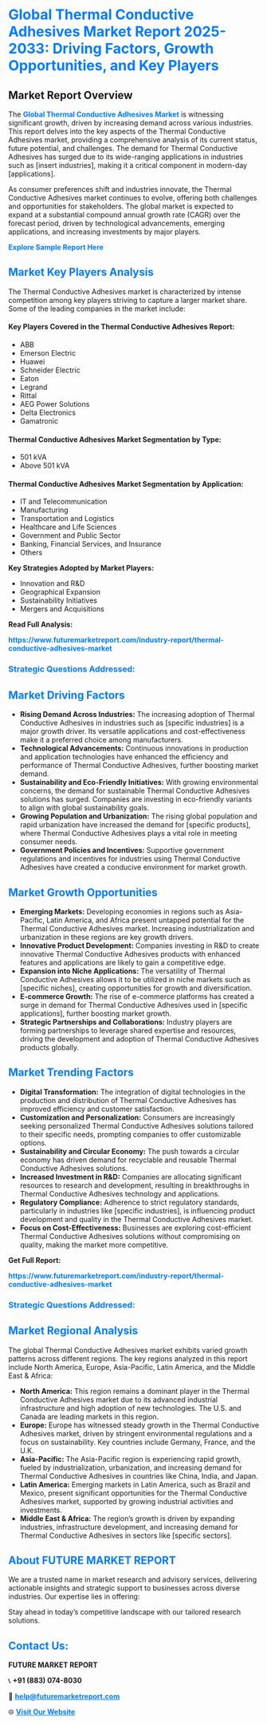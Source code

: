 <h1 style="color: #007BFF;">Global Thermal Conductive Adhesives Market Report 2025-2033: Driving Factors, Growth Opportunities, and Key Players</h1>

<section id="overview">
<h2>Market Report Overview</h2>
<p>The <a href="https://www.futuremarketreport.com/industry-report/thermal-conductive-adhesives-market" style="color: #007BFF; text-decoration: none;"><strong>Global Thermal Conductive Adhesives Market</strong></a> is witnessing significant growth, driven by increasing demand across various industries. This report delves into the key aspects of the Thermal Conductive Adhesives market, providing a comprehensive analysis of its current status, future potential, and challenges. The demand for Thermal Conductive Adhesives has surged due to its wide-ranging applications in industries such as [insert industries], making it a critical component in modern-day [applications].</p>
<p>As consumer preferences shift and industries innovate, the Thermal Conductive Adhesives market continues to evolve, offering both challenges and opportunities for stakeholders. The global market is expected to expand at a substantial compound annual growth rate (CAGR) over the forecast period, driven by technological advancements, emerging applications, and increasing investments by major players.</p>
</section>

<section id="overview">
<p><a href="https://www.futuremarketreport.com/request-sample/reportId=35808" style="color: #007BFF; text-decoration: none;"><strong>Explore Sample Report Here</strong></a></p>
</section>

<section id="key-players">
<h2 style="color: #007BFF;">Market Key Players Analysis</h2>
<p>The Thermal Conductive Adhesives market is characterized by intense competition among key players striving to capture a larger market share. Some of the leading companies in the market include:</p>
<h4>Key Players Covered in the Thermal Conductive Adhesives Report:</h4>
<ul><li>ABB</li><li>Emerson Electric</li><li>Huawei</li><li>Schneider Electric</li><li>Eaton</li><li>Legrand</li><li>Rittal</li><li>AEG Power Solutions</li><li>Delta Electronics</li><li>Gamatronic</li></ul>
<h4>Thermal Conductive Adhesives Market Segmentation by Type:</h4>
<ul><li>501 kVA</li><li>Above 501 kVA</li></ul>

<h4>Thermal Conductive Adhesives Market Segmentation by Application:</h4>
<ul><li>IT and Telecommunication</li><li>Manufacturing</li><li>Transportation and Logistics</li><li>Healthcare and Life Sciences</li><li>Government and Public Sector</li><li>Banking, Financial Services, and Insurance</li><li>Others</li></ul>
<p><strong>Key Strategies Adopted by Market Players:</strong></p>
<ul>
<li>Innovation and R&D</li>
<li>Geographical Expansion</li>
<li>Sustainability Initiatives</li>
<li>Mergers and Acquisitions</li>
</ul>
</section>

<section>
<p><strong>Read Full Analysis: </strong></p><a href="https://www.futuremarketreport.com/industry-report/thermal-conductive-adhesives-market" style="color: #007BFF; text-decoration: none;"><strong>https://www.futuremarketreport.com/industry-report/thermal-conductive-adhesives-market</strong></a>
<h3 style="color: #007BFF;">Strategic Questions Addressed:</h3>
</section>

<section id="driving-factors">
<h2 style="color: #007BFF;">Market Driving Factors</h2>
<ul>
<li><strong>Rising Demand Across Industries:</strong> The increasing adoption of Thermal Conductive Adhesives in industries such as [specific industries] is a major growth driver. Its versatile applications and cost-effectiveness make it a preferred choice among manufacturers.</li>
<li><strong>Technological Advancements:</strong> Continuous innovations in production and application technologies have enhanced the efficiency and performance of Thermal Conductive Adhesives, further boosting market demand.</li>
<li><strong>Sustainability and Eco-Friendly Initiatives:</strong> With growing environmental concerns, the demand for sustainable Thermal Conductive Adhesives solutions has surged. Companies are investing in eco-friendly variants to align with global sustainability goals.</li>
<li><strong>Growing Population and Urbanization:</strong> The rising global population and rapid urbanization have increased the demand for [specific products], where Thermal Conductive Adhesives plays a vital role in meeting consumer needs.</li>
<li><strong>Government Policies and Incentives:</strong> Supportive government regulations and incentives for industries using Thermal Conductive Adhesives have created a conducive environment for market growth.</li>
</ul>
</section>

<section id="growth-opportunities">
<h2 style="color: #007BFF;">Market Growth Opportunities</h2>
<ul>
<li><strong>Emerging Markets:</strong> Developing economies in regions such as Asia-Pacific, Latin America, and Africa present untapped potential for the Thermal Conductive Adhesives market. Increasing industrialization and urbanization in these regions are key growth drivers.</li>
<li><strong>Innovative Product Development:</strong> Companies investing in R&D to create innovative Thermal Conductive Adhesives products with enhanced features and applications are likely to gain a competitive edge.</li>
<li><strong>Expansion into Niche Applications:</strong> The versatility of Thermal Conductive Adhesives allows it to be utilized in niche markets such as [specific niches], creating opportunities for growth and diversification.</li>
<li><strong>E-commerce Growth:</strong> The rise of e-commerce platforms has created a surge in demand for Thermal Conductive Adhesives used in [specific applications], further boosting market growth.</li>
<li><strong>Strategic Partnerships and Collaborations:</strong> Industry players are forming partnerships to leverage shared expertise and resources, driving the development and adoption of Thermal Conductive Adhesives products globally.</li>
</ul>
</section>

<section id="trending-factors">
<h2 style="color: #007BFF;">Market Trending Factors</h2>
<ul>
<li><strong>Digital Transformation:</strong> The integration of digital technologies in the production and distribution of Thermal Conductive Adhesives has improved efficiency and customer satisfaction.</li>
<li><strong>Customization and Personalization:</strong> Consumers are increasingly seeking personalized Thermal Conductive Adhesives solutions tailored to their specific needs, prompting companies to offer customizable options.</li>
<li><strong>Sustainability and Circular Economy:</strong> The push towards a circular economy has driven demand for recyclable and reusable Thermal Conductive Adhesives solutions.</li>
<li><strong>Increased Investment in R&D:</strong> Companies are allocating significant resources to research and development, resulting in breakthroughs in Thermal Conductive Adhesives technology and applications.</li>
<li><strong>Regulatory Compliance:</strong> Adherence to strict regulatory standards, particularly in industries like [specific industries], is influencing product development and quality in the Thermal Conductive Adhesives market.</li>
<li><strong>Focus on Cost-Effectiveness:</strong> Businesses are exploring cost-efficient Thermal Conductive Adhesives solutions without compromising on quality, making the market more competitive.</li>
</ul>
</section>

<section>
<p><strong>Get Full Report: </strong></p><a href="https://www.futuremarketreport.com/industry-report/thermal-conductive-adhesives-market" style="color: #007BFF; text-decoration: none;"><strong>https://www.futuremarketreport.com/industry-report/thermal-conductive-adhesives-market</strong></a>
<h3 style="color: #007BFF;">Strategic Questions Addressed:</h3>
</section>


<section id="regional-analysis">
<h2 style="color: #007BFF;">Market Regional Analysis</h2>
<p>The global Thermal Conductive Adhesives market exhibits varied growth patterns across different regions. The key regions analyzed in this report include North America, Europe, Asia-Pacific, Latin America, and the Middle East & Africa:</p>
<ul>
<li><strong>North America:</strong> This region remains a dominant player in the Thermal Conductive Adhesives market due to its advanced industrial infrastructure and high adoption of new technologies. The U.S. and Canada are leading markets in this region.</li>
<li><strong>Europe:</strong> Europe has witnessed steady growth in the Thermal Conductive Adhesives market, driven by stringent environmental regulations and a focus on sustainability. Key countries include Germany, France, and the U.K.</li>
<li><strong>Asia-Pacific:</strong> The Asia-Pacific region is experiencing rapid growth, fueled by industrialization, urbanization, and increasing demand for Thermal Conductive Adhesives in countries like China, India, and Japan.</li>
<li><strong>Latin America:</strong> Emerging markets in Latin America, such as Brazil and Mexico, present significant opportunities for the Thermal Conductive Adhesives market, supported by growing industrial activities and investments.</li>
<li><strong>Middle East & Africa:</strong> The region’s growth is driven by expanding industries, infrastructure development, and increasing demand for Thermal Conductive Adhesives in sectors like [specific sectors].</li>
</ul>
</section>

<footer>
<h2 style="color: #007BFF;">About FUTURE MARKET REPORT</h2>
<p>We are a trusted name in market research and advisory services, delivering actionable insights and strategic support to businesses across diverse industries. Our expertise lies in offering:</p>

<p>Stay ahead in today’s competitive landscape with our tailored research solutions.</p>

<h2 style="color: #007BFF;">Contact Us:</h2>
<p><strong>FUTURE MARKET REPORT</strong></p>
<p>📞 <strong>+91 (883) 074-8030</strong></p>
<p>📧 <strong><a href="mailto:help@futuremarketreport.com" style="color: #007BFF;">help@futuremarketreport.com</a></strong></p>
<p>🌐 <strong><a href="https://www.futuremarketreport.com/" style="color: #007BFF;">Visit Our Website</a></strong></p>
</footer>